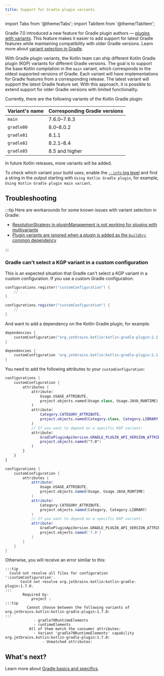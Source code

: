 ```yaml
---
title: Support for Gradle plugin variants
---
```


import Tabs from '@theme/Tabs';
import TabItem from '@theme/TabItem';




Gradle 7.0 introduced a new feature for Gradle plugin authors
— [plugins with variants](https://docs.gradle.org/7.0/userguide/implementing_gradle_plugins.html#plugin-with-variants).
This feature makes it easier to add support for latest Gradle features while maintaining compatibility with older Gradle versions. 
Learn more about [variant selection in Gradle](https://docs.gradle.org/current/userguide/variant_model.html).

With Gradle plugin variants, the Kotlin team can ship different Kotlin Gradle plugin (KGP) variants for different Gradle versions. 
The goal is to support the base Kotlin compilation in the `main` variant, which corresponds to the oldest supported versions of
Gradle. Each variant will have implementations for Gradle features from a corresponding release. The latest variant will
support the latest Gradle feature set. With this approach, it is possible to extend support for older Gradle versions 
with limited functionality.

Currently, there are the following variants of the Kotlin Gradle plugin:

| Variant's name | Corresponding Gradle versions |
|----------------|-------------------------------|
| `main`         | 7.6.0–7.6.3                   |
| `gradle80`     | 8.0–8.0.2                     |
| `gradle81`     | 8.1.1                         |
| `gradle82`     | 8.2.1–8.4                     |
| `gradle85`     | 8.5 and higher                |

In future Kotlin releases, more variants will be added.

To check which variant your build uses, enable
the [`--info` log level](https://docs.gradle.org/current/userguide/logging.html#sec:choosing_a_log_level) and find a
string in the output starting with `Using Kotlin Gradle plugin`, for example, `Using Kotlin Gradle plugin main variant`.

## Troubleshooting

:::tip
Here are workarounds for some known issues with variant selection in Gradle:
* [ResolutionStrategy in pluginManagement is not working for plugins with multivariants](https://github.com/gradle/gradle/issues/20545)
* [Plugin variants are ignored when a plugin is added as the `buildSrc` common dependency](https://github.com/gradle/gradle/issues/20847)

:::


### Gradle can't select a KGP variant in a custom configuration

This is an expected situation that Gradle can't select a KGP variant in a custom configuration.
If you use a custom Gradle configuration:

<Tabs>
<TabItem value="kotlin" label="Kotlin" default={kotlin === "kotlin"}>

```kotlin
configurations.register("customConfiguration") {
    // ...
}
```

</TabItem>
<TabItem value="groovy" label="Groovy" default={groovy === "kotlin"}>

```groovy
configurations.register("customConfiguration") {
    // ...
}
```

</TabItem>
</Tabs>

And want to add a dependency on the Kotlin Gradle plugin, for example:

<Tabs>
<TabItem value="kotlin" label="Kotlin" default={kotlin === "kotlin"}>

```kotlin
dependencies {
    customConfiguration("org.jetbrains.kotlin:kotlin-gradle-plugin:2.1.20")
}
```

</TabItem>
<TabItem value="groovy" label="Groovy" default={groovy === "kotlin"}>

```groovy
dependencies {
    customConfiguration 'org.jetbrains.kotlin:kotlin-gradle-plugin:2.1.20'
}
```

</TabItem>
</Tabs>

You need to add the following attributes to your `customConfiguration`:

<Tabs>
<TabItem value="kotlin" label="Kotlin" default={kotlin === "kotlin"}>

```kotlin
configurations {
    customConfiguration {
        attributes {
            attribute(
                Usage.USAGE_ATTRIBUTE,
                project.objects.named(Usage.class, Usage.JAVA_RUNTIME)
            )
            attribute(
                Category.CATEGORY_ATTRIBUTE,
                project.objects.named(Category.class, Category.LIBRARY)
            )
            // If you want to depend on a specific KGP variant:
            attribute(
                GradlePluginApiVersion.GRADLE_PLUGIN_API_VERSION_ATTRIBUTE,
                project.objects.named("7.0")
            )
        }
    }
}
```

</TabItem>
<TabItem value="groovy" label="Groovy" default={groovy === "kotlin"}>

```groovy
configurations {
    customConfiguration {
        attributes {
            attribute(
                Usage.USAGE_ATTRIBUTE,
                project.objects.named(Usage, Usage.JAVA_RUNTIME)
            )
            attribute(
                Category.CATEGORY_ATTRIBUTE,
                project.objects.named(Category, Category.LIBRARY)
            )
            // If you want to depend on a specific KGP variant:
            attribute(
                GradlePluginApiVersion.GRADLE_PLUGIN_API_VERSION_ATTRIBUTE,
                project.objects.named('7.0')
            )
        }
    }
}
```

</TabItem>
</Tabs>

Otherwise, you will receive an error similar to this:

```none
:::tip
  Could not resolve all files for configuration ':customConfiguration'.
       Could not resolve org.jetbrains.kotlin:kotlin-gradle-plugin:1.7.0.
:::
        Required by:
            project :
:::tip
          Cannot choose between the following variants of org.jetbrains.kotlin:kotlin-gradle-plugin:1.7.0:
:::
             - gradle70RuntimeElements
             - runtimeElements
           All of them match the consumer attributes:
             - Variant 'gradle70RuntimeElements' capability org.jetbrains.kotlin:kotlin-gradle-plugin:1.7.0:
                 - Unmatched attributes:
```

## What's next?

Learn more about [Gradle basics and specifics](https://docs.gradle.org/current/userguide/userguide.html).
